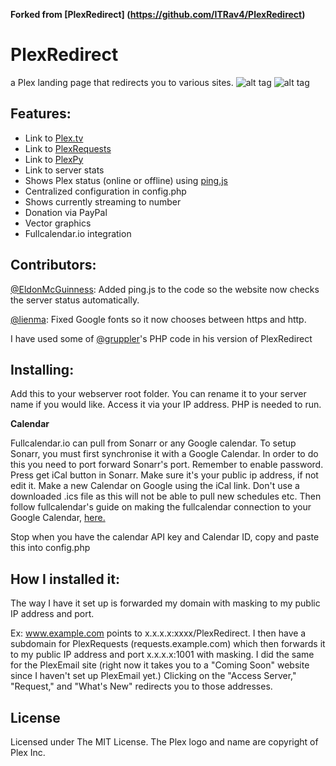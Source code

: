 **Forked from [PlexRedirect] (https://github.com/ITRav4/PlexRedirect)**

# PlexRedirect
a Plex landing page that redirects you to various sites.
![alt tag](http://i.imgur.com/pilOWJH.png)
![alt tag](http://i.imgur.com/D3hwI5y.png)

## Features:
* Link to [Plex.tv](plex.tv)
* Link to [PlexRequests](https://github.com/lokenx/plexrequests-meteor)
* Link to [PlexPy](https://github.com/JonnyWong16/plexpy)
* Link to server stats
* Shows Plex status (online or offline) using [ping.js](https://github.com/alfg/ping.js)
* Centralized configuration in config.php
* Shows currently streaming to number
* Donation via PayPal
* Vector graphics
* Fullcalendar.io integration

## Contributors:
[@EldonMcGuinness](https://github.com/EldonMcGuinness): Added ping.js to the code so the website now checks the server status automatically.

[@lienma](https://github.com/lienma): Fixed Google fonts so it now chooses between https and http.

I have used some of [@gruppler](https://github.com/gruppler)'s PHP code in his version of PlexRedirect

## Installing:
Add this to your webserver root folder. You can rename it to your server name if you would like. Access it via your IP address. PHP is needed to run.

**Calendar**

Fullcalendar.io can pull from Sonarr or any Google calendar. To setup Sonarr, you must first synchronise it with a Google Calendar. In order to do this you need to port forward Sonarr's port. Remember to enable password. Press get iCal button in Sonarr. Make sure it's your public ip address, if not edit it. Make a new Calendar on Google using the iCal link. Don't use a downloaded .ics file as this will not be able to pull new schedules etc. Then follow fullcalendar's guide on making the fullcalendar connection to your Google Calendar, [here.](https://fullcalendar.io/docs/google_calendar/)

Stop when you have the calendar API key and Calendar ID, copy and paste this into config.php

## How I installed it:
The way I have it set up is forwarded my domain with masking to my public IP address and port. 

Ex: www.example.com points to x.x.x.x:xxxx/PlexRedirect. I then have a subdomain for PlexRequests (requests.example.com) which then forwards it to my public IP address and port x.x.x.x:1001 with masking. I did the same for the PlexEmail site (right now it takes you to a "Coming Soon" website since I haven't set up PlexEmail yet.) Clicking on the "Access Server," "Request," and "What's New" redirects you to those addresses.

## License
Licensed under The MIT License. The Plex logo and name are copyright of Plex Inc.
